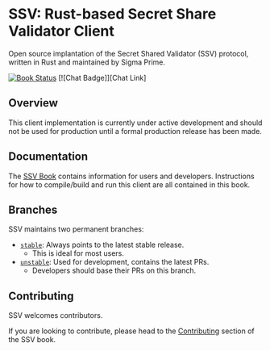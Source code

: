 # SSV: Rust-based Secret Share Validator Client

Open source implantation of the Secret Shared Validator (SSV) protocol, written
in Rust and maintained by Sigma Prime.

[![Book Status]][Book Link] [![Chat Badge]][Chat Link]

[Book Status]:https://img.shields.io/badge/user--docs-stable-informational
[Book Link]: https://ssv-book.sigmaprime.io
[stable]: https://github.com/sigp/ssv/tree/stable
[unstable]: https://github.com/sigp/ssv/tree/unstable
[blog]: https://blog.sigmaprime.io

## Overview

This client implementation is currently under active development and should not
be used for production until a formal production release has been made.

## Documentation

The [SSV Book](https://ssv-book.sigmaprime.io) contains information for users and
developers. Instructions for how to compile/build and run this client are all
contained in this book.

## Branches

SSV maintains two permanent branches:

- [`stable`][stable]: Always points to the latest stable release.
  - This is ideal for most users.
- [`unstable`][unstable]: Used for development, contains the latest PRs.
  - Developers should base their PRs on this branch.

## Contributing

SSV welcomes contributors.

If you are looking to contribute, please head to the
[Contributing](https://ssv-book.sigmaprime.io/contributing.html) section
of the SSV book.
